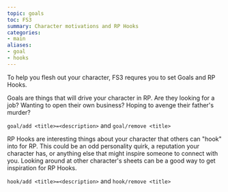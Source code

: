 ```yaml
---
topic: goals
toc: FS3
summary: Character motivations and RP Hooks
categories:
- main
aliases:
- goal
- hooks
---
```

To help you flesh out your character, FS3 requres you to set Goals and RP Hooks.

Goals are things that will drive your character in RP.  Are they looking for a job?  Wanting to open their own business?  Hoping to avenge their father's murder? 

`goal/add <title>=<description>` and `goal/remove <title>`

RP Hooks are interesting things about your character that others can "hook" into for RP. This could be an odd personality quirk, a reputation your character has, or anything else that might inspire someone to connect with you.  Looking around at other character's sheets can be a good way to get inspiration for RP Hooks.

`hook/add <title>=<description>` and `hook/remove <title>`
